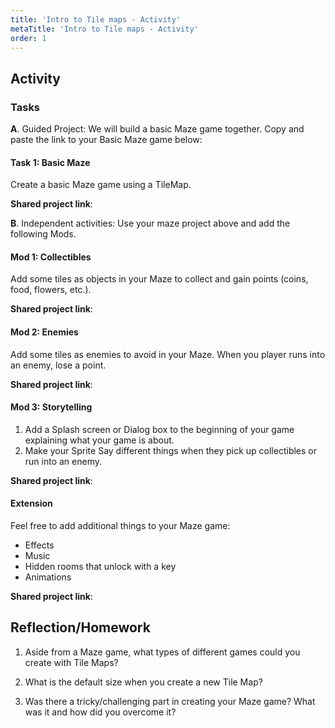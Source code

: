 ```yaml
---
title: 'Intro to Tile maps - Activity'
metaTitle: 'Intro to Tile maps - Activity'
order: 1
---
```


## Activity

### Tasks

**A**. Guided Project: We will build a basic Maze game together. Copy and paste the link to your Basic Maze game below:

#### Task 1: Basic Maze

Create a basic Maze game using a TileMap.

**Shared project link**:
<br/>

**B**. Independent activities: Use your maze project above and add the following Mods.

#### Mod 1: Collectibles 

Add some tiles as objects in your Maze to collect and gain points (coins, food, flowers, etc.).

**Shared project link**:
<br/>

#### Mod 2: Enemies 

Add some tiles as enemies to avoid in your Maze. When you player runs into an enemy, lose a point.

**Shared project link**:
<br/>

#### Mod 3: Storytelling 

1. Add a Splash screen or Dialog box to the beginning of your game explaining what your game is about.
2. Make your Sprite Say different things when they pick up collectibles or run into an enemy.

**Shared project link**:
<br/>

#### Extension 

Feel free to add additional things to your Maze game:

* Effects
* Music
* Hidden rooms that unlock with a key
* Animations

**Shared project link**:
<br/>

## Reflection/Homework 

1. Aside from a Maze game, what types of different games could you create with Tile Maps?

2. What is the default size when you create a new Tile Map?

3. Was there a tricky/challenging part in creating your Maze game? What was it and how did you overcome it?